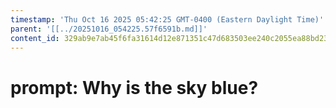 ```yaml
---
timestamp: 'Thu Oct 16 2025 05:42:25 GMT-0400 (Eastern Daylight Time)'
parent: '[[../20251016_054225.57f6591b.md]]'
content_id: 329ab9e7ab45f6fa31614d12e871351c47d683503ee240c2055ea88bd23b047a
---
```


# prompt: Why is the sky blue?
